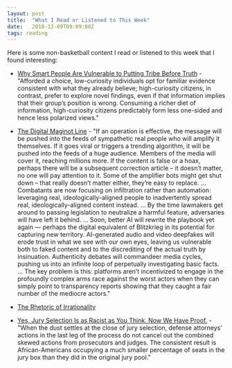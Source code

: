 ```yaml
---
layout: post
title:  "What I Read or Listened to This Week"
date:   2018-12-09T09:09:00Z
tags: reading
---
```

Here is some non-basketball content I read or listened to this week that I found interesting:


* [Why Smart People Are Vulnerable to Putting Tribe Before Truth](https://blogs.scientificamerican.com/observations/why-smart-people-are-vulnerable-to-putting-tribe-before-truth/) - "Afforded a choice, low-curiosity individuals opt for familiar evidence consistent with what they already believe; high-curiosity citizens, in contrast, prefer to explore novel findings, even if that information implies that their group’s position is wrong. Consuming a richer diet of information, high-curiosity citizens predictably form less one-sided and hence less polarized views."

* [The Digital Maginot Line](https://www.ribbonfarm.com/2018/11/28/the-digital-maginot-line/) - "If an operation is effective, the message will be pushed into the feeds of sympathetic real people who will amplify it themselves. If it goes viral or triggers a trending algorithm, it will be pushed into the feeds of a huge audience. Members of the media will cover it, reaching millions more. If the content is false or a hoax, perhaps there will be a subsequent correction article – it doesn’t matter, no one will pay attention to it. Some of the amplifier bots might get shut down – that really doesn’t matter either, they’re easy to replace. ... Combatants are now focusing on infiltration rather than automation: leveraging real, ideologically-aligned people to inadvertently spread real, ideologically-aligned content instead. ... By the time lawmakers get around to passing legislation to neutralize a harmful feature, adversaries will have left it behind. ... Soon, better AI will rewrite the playbook yet again — perhaps the digital equivalent of  Blitzkrieg in its potential for capturing new territory. AI-generated audio and video deepfakes will erode trust in what we see with our own eyes, leaving us vulnerable both to faked content and to the discrediting of the actual truth by insinuation. Authenticity debates will commandeer media cycles, pushing us into an infinite loop of perpetually investigating basic facts. ... The key problem is this: platforms aren’t incentivized to engage in the profoundly complex arms race against the worst actors when they can simply point to transparency reports showing that they caught a fair number of the mediocre actors."

* [The Rhetoric of Irrationality](https://jasoncollins.blog/2018/11/30/the-rhetoric-of-irrationality/)

* [Yes, Jury Selection Is as Racist as You Think. Now We Have Proof.](https://www.nytimes.com/2018/12/04/opinion/juries-racism-discrimination-prosecutors.html) - "When the dust settles at the close of jury selection, defense attorneys’ actions in the last leg of the process do not cancel out the combined skewed actions from prosecutors and judges. The consistent result is African-Americans occupying a much smaller percentage of seats in the jury box than they did in the original jury pool."
